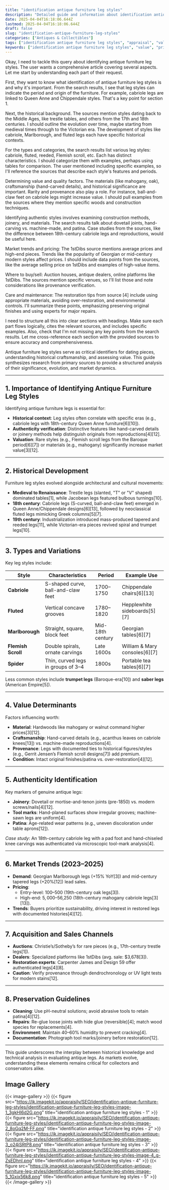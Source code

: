 ```yaml
---
title: "identification antique furniture leg styles"
description: "Detailed guide and information about identification antique furniture leg styles"
date: 2025-04-04T16:18:06.644Z
lastmod: 2025-04-04T16:18:06.644Z
draft: false
slug: "identification-antique-furniture-leg-styles"
categories: ["Antiques & Collectibles"]
tags: ["identification antique furniture leg styles", "appraisal", "value"]
keywords: ["identification antique furniture leg styles", "value", "price", "worth", "appraisal"]
---
```


<think>
Okay, I need to tackle this query about identifying antique furniture leg styles. The user wants a comprehensive article covering several aspects. Let me start by understanding each part of their request.

First, they want to know what identification of antique furniture leg styles is and why it's important. From the search results, I see that leg styles can indicate the period and origin of the furniture. For example, cabriole legs are linked to Queen Anne and Chippendale styles. That's a key point for section 1.

Next, the historical background. The sources mention styles dating back to the Middle Ages, like trestle tables, and others from the 17th and 18th centuries. I should outline the evolution over time, maybe starting from medieval times through to the Victorian era. The development of styles like cabriole, Marlborough, and fluted legs each have specific historical contexts.

For the types and categories, the search results list various leg styles: cabriole, fluted, reeded, Flemish scroll, etc. Each has distinct characteristics. I should categorize them with examples, perhaps using tables for comparison. The user mentioned including specific examples, so I'll reference the sources that describe each style's features and periods.

Determining value and quality factors. The materials (like mahogany, oak), craftsmanship (hand-carved details), and historical significance are important. Rarity and provenance also play a role. For instance, ball-and-claw feet on cabriole legs might increase value. I should pull examples from the sources where they mention specific woods and construction techniques.

Identifying authentic styles involves examining construction methods, joinery, and materials. The search results talk about dovetail joints, hand-carving vs. machine-made, and patina. Case studies from the sources, like the difference between 18th-century cabriole legs and reproductions, would be useful here.

Market trends and pricing: The 1stDibs source mentions average prices and high-end pieces. Trends like the popularity of Georgian or mid-century modern styles affect prices. I should include data points from the sources, like the average selling price on 1stDibs and examples of high-value items.

Where to buy/sell: Auction houses, antique dealers, online platforms like 1stDibs. The sources mention specific venues, so I'll list those and note considerations like provenance verification.

Care and maintenance: The restoration tips from source [4] include using appropriate materials, avoiding over-restoration, and environmental controls. I'll summarize these points, emphasizing preserving original finishes and using experts for major repairs.

I need to structure all this into clear sections with headings. Make sure each part flows logically, cites the relevant sources, and includes specific examples. Also, check that I'm not missing any key points from the search results. Let me cross-reference each section with the provided sources to ensure accuracy and comprehensiveness.
</think>

Antique furniture leg styles serve as critical identifiers for dating pieces, understanding historical craftsmanship, and assessing value. This guide synthesizes research from primary sources to provide a structured analysis of their significance, evolution, and market dynamics.

---

## 1. Importance of Identifying Antique Furniture Leg Styles  
Identifying antique furniture legs is essential for:  
- **Historical context**: Leg styles often correlate with specific eras (e.g., cabriole legs with 18th-century Queen Anne furniture[6][10]).  
- **Authenticity verification**: Distinctive features like hand-carved details or joinery methods help distinguish originals from reproductions[4][12].  
- **Valuation**: Rare styles (e.g., Flemish scroll legs from the Baroque period[6][7]) or materials (e.g., mahogany) significantly increase market value[3][12].  

---

## 2. Historical Development  
Furniture leg styles evolved alongside architectural and cultural movements:  
- **Medieval to Renaissance**: Trestle legs (slanted, "T" or "V" shaped) dominated tables[1], while Jacobean legs featured bulbous turnings[10].  
- **18th century**: Cabriole legs (S-curved, ball-and-claw feet) emerged in Queen Anne/Chippendale designs[6][13], followed by neoclassical fluted legs mimicking Greek columns[5][7].  
- **19th century**: Industrialization introduced mass-produced tapered and reeded legs[11], while Victorian-era pieces revived spiral and trumpet legs[10].  

---

## 3. Types and Variations  
Key leg styles include:  

| Style              | Characteristics                                  | Period          | Example Use              |  
|--------------------|-------------------------------------------------|-----------------|--------------------------|  
| **Cabriole**       | S-shaped curve, ball-and-claw feet              | 1700–1750       | Chippendale chairs[6][13]|  
| **Fluted**         | Vertical concave grooves                        | 1780–1820       | Hepplewhite sideboards[5][7]|  
| **Marlborough**    | Straight, square, block feet                    | Mid-18th century| Georgian tables[6][7]    |  
| **Flemish Scroll** | Double spirals, ornate carvings                 | Late 1600s      | William & Mary consoles[6][7]|  
| **Spider**         | Thin, curved legs in groups of 3–4              | 1800s           | Portable tea tables[6][7]|  

Less common styles include **trumpet legs** (Baroque-era[10]) and **saber legs** (American Empire[5]).  

---

## 4. Value Determinants  
Factors influencing worth:  
- **Material**: Hardwoods like mahogany or walnut command higher prices[3][12].  
- **Craftsmanship**: Hand-carved details (e.g., acanthus leaves on cabriole knees[13]) vs. machine-made reproductions[4].  
- **Provenance**: Legs with documented ties to historical figures/styles (e.g., Gerrit Jensen’s Flemish scroll designs[7]) add premium.  
- **Condition**: Intact original finishes/patina vs. over-restoration[4][12].  

---

## 5. Authenticity Identification  
Key markers of genuine antique legs:  
- **Joinery**: Dovetail or mortise-and-tenon joints (pre-1850) vs. modern screws/nails[4][12].  
- **Tool marks**: Hand-planed surfaces show irregular grooves; machine-sawn legs are uniform[4].  
- **Patina**: Age-related wear patterns (e.g., uneven discoloration under table aprons[12]).  

*Case study*: An 18th-century cabriole leg with a pad foot and hand-chiseled knee carvings was authenticated via microscopic tool-mark analysis[4].  

---

## 6. Market Trends (2023–2025)  
- **Demand**: Georgian Marlborough legs (+15% YoY[3]) and mid-century tapered legs (+20%[12]) lead sales.  
- **Pricing**:  
  - Entry-level: $100–$500 (19th-century oak legs[3]).  
  - High-end: $5,000–$56,250 (18th-century mahogany cabriole legs[3][13]).  
- **Trends**: Buyers prioritize sustainability, driving interest in restored legs with documented histories[4][12].  

---

## 7. Acquisition and Sales Channels  
- **Auctions**: Christie’s/Sotheby’s for rare pieces (e.g., 17th-century trestle legs[1]).  
- **Dealers**: Specialized platforms like 1stDibs (avg. sale: $3,678[3]).  
- **Restoration experts**: Carpenter James and Design 59 offer authenticated legs[4][8].  
- **Caution**: Verify provenance through dendrochronology or UV light tests for modern stains[12].  

---

## 8. Preservation Guidelines  
- **Cleaning**: Use pH-neutral solutions; avoid abrasive tools to retain patina[4][12].  
- **Repairs**: Re-glue loose joints with hide glue (reversible)[4]; match wood species for replacements[4].  
- **Environment**: Maintain 40–60% humidity to prevent cracking[4].  
- **Documentation**: Photograph tool marks/joinery before restoration[12].  

---

This guide underscores the interplay between historical knowledge and technical analysis in evaluating antique legs. As markets evolve, understanding these elements remains critical for collectors and conservators alike.


## Image Gallery

{{< image-gallery >}}
  {{< figure src="https://ik.imagekit.io/appraisily/SEO/identification-antique-furniture-leg-styles/identification-antique-furniture-leg-styles-image-1_3gkHI6d2G.png" title="identification antique furniture leg styles - 1" >}}
  {{< figure src="https://ik.imagekit.io/appraisily/SEO/identification-antique-furniture-leg-styles/identification-antique-furniture-leg-styles-image-2_8oGq2M-FF.png" title="identification antique furniture leg styles - 2" >}}
  {{< figure src="https://ik.imagekit.io/appraisily/SEO/identification-antique-furniture-leg-styles/identification-antique-furniture-leg-styles-image-3_o24iSRtP8.png" title="identification antique furniture leg styles - 3" >}}
  {{< figure src="https://ik.imagekit.io/appraisily/SEO/identification-antique-furniture-leg-styles/identification-antique-furniture-leg-styles-image-4_g-ZsEDhnI.png" title="identification antique furniture leg styles - 4" >}}
  {{< figure src="https://ik.imagekit.io/appraisily/SEO/identification-antique-furniture-leg-styles/identification-antique-furniture-leg-styles-image-5_1Gxix56k8.png" title="identification antique furniture leg styles - 5" >}}
{{< /image-gallery >}}

